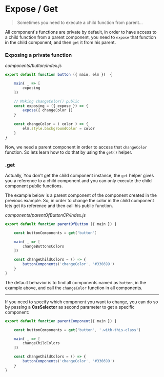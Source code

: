 
# Expose / Get

> Sometimes you need to execute a child function from parent...

All component's functions are private by default, in order to have access to a child function from a parent component, you need to `expose` that function in the child component, and then `get` it from his parent.

### Exposing a private function

*components/button/index.js*

```js
export default function button ({ main, elm })  {

    main( _ => [
        exposing
    ])

    // Making changeColor() public
    const exposing = ({ expose }) => {
        expose({ changeColor })
    }
        
    const changeColor = ( color ) => {
        elm.style.backgroundColor = color
    }        
}
```

Now, we need a parent component in order to access that `changeColor` function. So lets learn how to do that by using the `get()` helper.

### .get

Actually, You don't get the child component instance, the `get` helper gives you a reference to a child component and you can only execute the child component public functions.

The example below is a parent component of the component created in the previous example. So, in order to change the color in the child component lets get its reference and then call his public function.

*components/parentOfButtonCP/index.js*

```js
export default function parentOfButton ({ main }) {

    const buttonComponents = get('button')

    main( _ => [
        changeButtonsColors
    ])

    const changeChildColors = () => {
        buttonComponents('changeColor', '#336699')
    }
}
```

The default behavior is to find all components named as `button`, in the example above, and call the `changeColor` function in all components. 

---

If you need to specify which component you want to change, you can do so by passing a **CssSelector** as second parameter to get a specific component:

```js
export default function parentComponent({ main }) {

    const buttonComponents = get('button', '.with-this-class')

    main( _ => [
        changeChildColors
    ])

    const changeChildColors = () => {
        buttonComponents('changeColor', '#336699')
    }
}
```